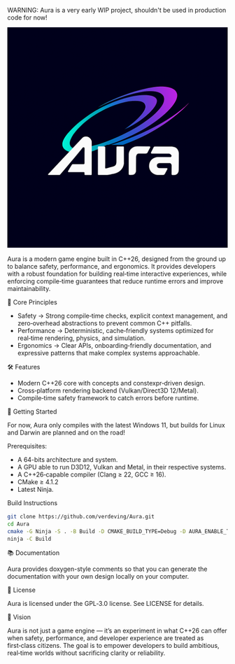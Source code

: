 WARNING: Aura is a very early WIP project, shouldn't be used in production code for now!

![Aura's logo](./Logo.png)


Aura is a modern game engine built in C++26, designed from the ground up to balance safety, performance, and ergonomics. It provides developers with a robust foundation for building real‑time interactive experiences, while enforcing compile‑time guarantees that reduce runtime errors and improve maintainability.


🎯 Core Principles

- Safety → Strong compile‑time checks, explicit context management, and zero‑overhead abstractions to prevent common C++ pitfalls.
- Performance → Deterministic, cache‑friendly systems optimized for real‑time rendering, physics, and simulation.
- Ergonomics → Clear APIs, onboarding‑friendly documentation, and expressive patterns that make complex systems approachable.


🛠 Features

- Modern C++26 core with concepts and constexpr‑driven design.
- Cross‑platform rendering backend (Vulkan/Direct3D 12/Metal).
- Compile‑time safety framework to catch errors before runtime.


🚀 Getting Started

For now, Aura only compiles with the latest Windows 11, but builds for Linux and Darwin are planned and on the road!

Prerequisites:

- A 64-bits architecture and system.
- A GPU able to run D3D12, Vulkan and Metal, in their respective systems.
- A C++26‑capable compiler (Clang ≥ 22, GCC ≥ 16).
- CMake ≥ 4.1.2
- Latest Ninja.

Build Instructions

```bash
git clone https://github.com/verdeving/Aura.git
cd Aura
cmake -G Ninja -S . -B Build -D CMAKE_BUILD_TYPE=Debug -D AURA_ENABLE_TESTING=On
ninja -C Build
```


📚 Documentation

Aura provides doxygen-style comments so that you can generate the documentation with your own design locally on your computer.


📜 License

Aura is licensed under the GPL‑3.0 license. See LICENSE for details.


🌟 Vision

Aura is not just a game engine — it’s an experiment in what C++26 can offer when safety, performance, and developer experience are treated as first‑class citizens. The goal is to empower developers to build ambitious, real‑time worlds without sacrificing clarity or reliability.